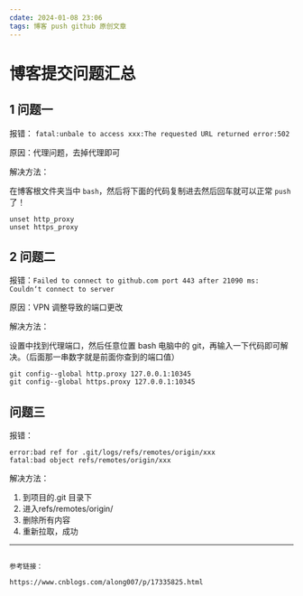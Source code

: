 ```yaml
---
cdate: 2024-01-08 23:06
tags: 博客 push github 原创文章 
---
```


# 博客提交问题汇总

## 1 问题一

报错： `fatal:unbale to access xxx:The requested URL returned error:502`

原因：代理问题，去掉代理即可

解决方法：

在博客根文件夹当中 `bash`，然后将下面的代码复制进去然后回车就可以正常 `push` 了！

```git
unset http_proxy
unset https_proxy
```

## 2 问题二

报错：`Failed to connect to github.com port 443 after 21090 ms: Couldn‘t connect to server`

原因：VPN 调整导致的端口更改

解决方法：

设置中找到代理端口，然后任意位置 bash 电脑中的 git，再输入一下代码即可解决。（后面那一串数字就是前面你查到的端口值）

```git
git config--global http.proxy 127.0.0.1:10345
git config--global https.proxy 127.0.0.1:10345
```

## 问题三

报错：

```
error:bad ref for .git/logs/refs/remotes/origin/xxx
fatal:bad object refs/remotes/origin/xxx
```

解决方法：

1. 到项目的.git 目录下
2. 进入refs/remotes/origin/
3. 删除所有内容
4. 重新拉取，成功

---

```

参考链接：

https://www.cnblogs.com/along007/p/17335825.html

```